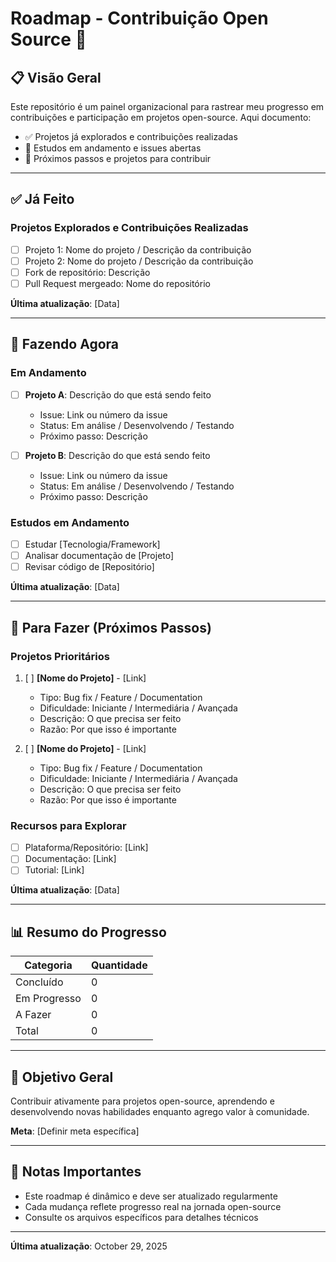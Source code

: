 # Roadmap - Contribuição Open Source 🚀

## 📋 Visão Geral

Este repositório é um painel organizacional para rastrear meu progresso em contribuições e participação em projetos open-source. Aqui documento:

- ✅ Projetos já explorados e contribuições realizadas
- 🔄 Estudos em andamento e issues abertas
- 📅 Próximos passos e projetos para contribuir

---

## ✅ Já Feito

### Projetos Explorados e Contribuições Realizadas

- [ ] Projeto 1: Nome do projeto / Descrição da contribuição
- [ ] Projeto 2: Nome do projeto / Descrição da contribuição
- [ ] Fork de repositório: Descrição
- [ ] Pull Request mergeado: Nome do repositório

**Última atualização**: [Data]

---

## 🔄 Fazendo Agora

### Em Andamento

- [ ] **Projeto A**: Descrição do que está sendo feito
  - Issue: Link ou número da issue
  - Status: Em análise / Desenvolvendo / Testando
  - Próximo passo: Descrição

- [ ] **Projeto B**: Descrição do que está sendo feito
  - Issue: Link ou número da issue
  - Status: Em análise / Desenvolvendo / Testando
  - Próximo passo: Descrição

### Estudos em Andamento

- [ ] Estudar [Tecnologia/Framework]
- [ ] Analisar documentação de [Projeto]
- [ ] Revisar código de [Repositório]

**Última atualização**: [Data]

---

## 📅 Para Fazer (Próximos Passos)

### Projetos Prioritários

1. [ ] **[Nome do Projeto]** - [Link]
   - Tipo: Bug fix / Feature / Documentation
   - Dificuldade: Iniciante / Intermediária / Avançada
   - Descrição: O que precisa ser feito
   - Razão: Por que isso é importante

2. [ ] **[Nome do Projeto]** - [Link]
   - Tipo: Bug fix / Feature / Documentation
   - Dificuldade: Iniciante / Intermediária / Avançada
   - Descrição: O que precisa ser feito
   - Razão: Por que isso é importante

### Recursos para Explorar

- [ ] Plataforma/Repositório: [Link]
- [ ] Documentação: [Link]
- [ ] Tutorial: [Link]

**Última atualização**: [Data]

---

## 📊 Resumo do Progresso

| Categoria | Quantidade |
|-----------|------------|
| Concluído | 0 |
| Em Progresso | 0 |
| A Fazer | 0 |
| Total | 0 |

---

## 🎯 Objetivo Geral

Contribuir ativamente para projetos open-source, aprendendo e desenvolvendo novas habilidades enquanto agrego valor à comunidade.

**Meta**: [Definir meta específica]

---

## 📝 Notas Importantes

- Este roadmap é dinâmico e deve ser atualizado regularmente
- Cada mudança reflete progresso real na jornada open-source
- Consulte os arquivos específicos para detalhes técnicos

---

**Última atualização**: October 29, 2025

